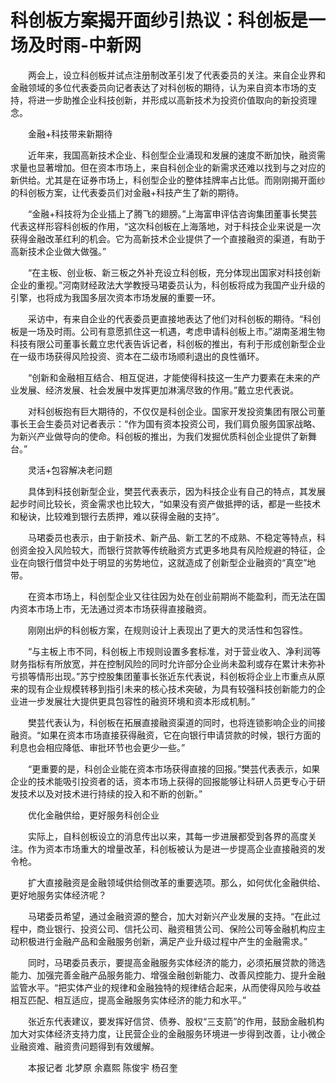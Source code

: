 # 科创板方案揭开面纱引热议：科创板是一场及时雨-中新网

　　两会上，设立科创板并试点注册制改革引发了代表委员的关注。来自企业界和金融领域的多位代表委员向记者表达了对科创板的期待，认为来自资本市场的支持，将进一步助推企业科技创新，并形成以高新技术为投资价值取向的新投资理念。

　　金融+科技带来新期待

　　近年来，我国高新技术企业、科创型企业涌现和发展的速度不断加快，融资需求量也显著增加。但在资本市场上，来自科创企业的新需求还难以找到与之对应的新供给。尤其是在证券市场上，科创型企业的整体挂牌率占比低。而刚刚揭开面纱的科创板方案，让代表委员们对金融+科技产生了新的期待。

　　“金融+科技将为企业插上了腾飞的翅膀。”上海富申评估咨询集团董事长樊芸代表这样形容科创板的作用，“这次科创板在上海落地，对于科技企业来说是一次获得金融改革红利的机会。它为高新技术企业提供了一个直接融资的渠道，有助于高新技术企业做大做强。”

　　“在主板、创业板、新三板之外补充设立科创板，充分体现出国家对科技创新企业的重视。”河南财经政法大学教授马珺委员认为，科创板将成为我国产业升级的引擎，也将成为我国多层次资本市场发展的重要一环。

　　采访中，有来自企业的代表委员更直接地表达了他们对科创板的期待。“科创板是一场及时雨。公司有意愿抓住这一机遇，考虑申请科创板上市。”湖南圣湘生物科技有限公司董事长戴立忠代表告诉记者，科创板的推出，有利于形成创新型企业在一级市场获得风险投资、资本在二级市场顺利退出的良性循环。

　　“创新和金融相互结合、相互促进，才能使得科技这一生产力要素在未来的产业发展、经济发展、社会发展中发挥更加淋漓尽致的作用。”戴立忠代表说。

　　对科创板抱有巨大期待的，不仅仅是科创企业。国家开发投资集团有限公司董事长王会生委员对记者表示：“作为国有资本投资公司，我们肩负服务国家战略、为新兴产业做导向的使命。科创板的推出，为我们发掘优质科创企业提供了新舞台。”

　　灵活+包容解决老问题

　　具体到科技创新型企业，樊芸代表表示，因为科技企业有自己的特点，其发展起步时间比较长，资金需求也比较大，“如果没有资产做抵押的话，都是一些技术和秘诀，比较难到银行去质押，难以获得金融的支持”。

　　马珺委员也表示，由于新技术、新产品、新工艺的不成熟、不稳定等特点，科创资金投入风险较大，而银行贷款等传统融资方式更多地具有风险规避的特征，企业在向银行借贷中处于明显的劣势地位，这就造成了创新型企业融资的“真空”地带。

　　在资本市场上，科创型企业又往往因为处在创业前期尚不能盈利，而无法在国内资本市场上市，无法通过资本市场获得直接融资。

　　刚刚出炉的科创板方案，在规则设计上表现出了更大的灵活性和包容性。

　　“与主板上市不同，科创板上市规则设置多套标准，对于营业收入、净利润等财务指标有所放宽，并在控制风险的同时允许部分企业尚未盈利或存在累计未弥补亏损等情形出现。”苏宁控股集团董事长张近东代表说，科创板将企业上市重点从原来的现有企业规模转移到指引未来的核心技术突破，为具有较强科技创新能力的企业进一步发展壮大提供更具包容性的融资环境和资本形成机制。”

　　樊芸代表认为，科创板在拓展直接融资渠道的同时，也将连锁影响企业的间接融资。“如果在资本市场直接获得融资，它在向银行申请贷款的时候，银行方面的利息也会相应降低、审批环节也会更少一些。”

　　“更重要的是，科创企业能在资本市场获得直接的回报。”樊芸代表表示，如果企业的技术能吸引投资者的话，资本市场上获得的回报能够让科研人员更专心于研发技术以及对技术进行持续的投入和不断的创新。”

　　优化金融供给，更好服务科创企业

　　实际上，自科创板设立的消息传出以来，其每一步进展都受到各界的高度关注。作为资本市场重大的增量改革，科创板被认为是进一步提高企业直接融资的发令枪。

　　扩大直接融资是金融领域供给侧改革的重要选项。那么，如何优化金融供给、更好地服务实体经济呢？

　　马珺委员希望，通过金融资源的整合，加大对新兴产业发展的支持。“在此过程中，商业银行、投资公司、信托公司、融资租赁公司、保险公司等金融机构应主动积极进行金融产品和金融服务创新，满足产业升级过程中产生的金融需求。”

　　同时，马珺委员表示，要提高金融服务实体经济的能力，必须拓展贷款的筛选能力、加强完善金融产品服务能力、增强金融创新能力、改善风控能力、提升金融监管水平。“把实体产业的规律和金融独特的规律结合起来，从而使得风险与收益相互匹配、相互适应，提高金融服务实体经济的能力和水平。”

　　张近东代表建议，要发挥好信贷、债券、股权“三支箭”的作用，鼓励金融机构加大对实体经济支持力度，让民营企业的金融服务环境进一步得到改善，让小微企业融资难、融资贵问题得到有效缓解。

　　本报记者 北梦原 余嘉熙 陈俊宇 杨召奎
